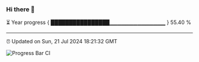 ### Hi there 👋

⏳ Year progress { ████████████████▁▁▁▁▁▁▁▁▁▁▁▁▁▁ } 55.40 %

---

⏰ Updated on Sun, 21 Jul 2024 18:21:32 GMT

![Progress Bar CI](https://github.com/liununu/liununu/workflows/Progress%20Bar%20CI/badge.svg)
